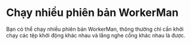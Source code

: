 # Chạy nhiều phiên bản WorkerMan

Bạn có thể chạy nhiều phiên bản WorkerMan, thông thường chỉ cần khởi chạy các tệp khởi động khác nhau và lắng nghe cổng khác nhau là được.
